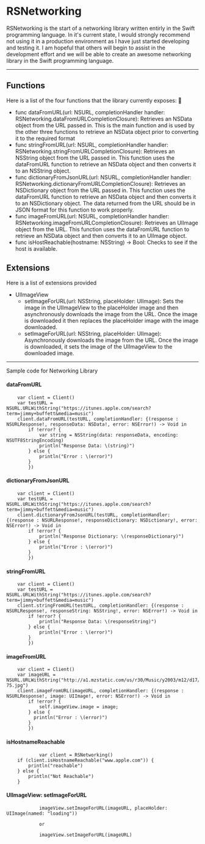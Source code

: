 RSNetworking
=====================
RSNetworking is the start of a networking library written entirly in the Swift programming language.  In it's current state, I would strongly recommend not using it in a production environment as I have just started developing and testing it.  I am hopeful that others will begin to assist in the development effort and we will be able to create an awesome networking library in the Swift programming language.

------------

## Functions

Here is a list of the four functions that the library currently exposes:
	
* func dataFromURL(url: NSURL, completionHandler handler: RSNetworking.dataFromURLCompletionClosure):  Retrieves an NSData object from the URL passed in.  This is the main function and is used by the other three functions to retrieve an NSData object prior to converting it to the required format
* func stringFromURL(url: NSURL, completionHandler handler:  RSNetworking.stringFromURLCompletionClosure):  Retrieves an NSString object from the URL passed in.  This function uses the dataFromURL function to retrieve an NSData object and then converts it to an NSString object.
*	func dictionaryFromJsonURL(url: NSURL, completionHandler handler:  RSNetworking.dictionaryFromURLCompletionClosure):  Retrieves an NSDictionary object from the URL passed in.  This function uses the dataFromURL function to retrieve an NSData object and then converts it to an NSDictionary object.  The data returned from the URL should be in JSON format for this function to work properly.
*	func imageFromURL(url: NSURL, completionHandler handler:  RSNetworking.imageFromURLCompletionClosure):  Retrieves an UIImage object from the URL.  This function uses the dataFromURL function to retrieve an NSData object and then converts it to an UIImage object.
* func isHostReachable(hostname: NSString) -> Bool:  Checks to see if the host is available.

## Extensions

Here is a list of extensions provided

* UIImageView
     - setImageForURL(url: NSString, placeHolder: UIImage):  Sets the image in the UIImageView to the placeHolder image and then asynchronously downloads the image from the URL.  Once the image is downloaded it then replaces the placeHolder image with the image downloaded.
     - setImageForURL(url: NSString, placeHolder: UIImage):  Asynchronously downloads the image from the URL.  Once the image is downloaded, it sets the image of the UIImageView to the downloaded image.

-------------


Sample code for Networking Library

#### dataFromURL
        var client = Client()
        var testURL = NSURL.URLWithString("https://itunes.apple.com/search?term=jimmy+buffett&media=music")
        client.dataFromURL(testURL, completionHandler: {(response : NSURLResponse!, responseData: NSData!, error: NSError!) -> Void in
            if !error? {
            	var string = NSString(data: responseData, encoding: NSUTF8StringEncoding)
            	println("Response Data: \(string)")
            } else {
                println("Error : \(error)")
            }
            }) 
        
#### dictionaryFromJsonURL
        var client = Client()
        var testURL = NSURL.URLWithString("https://itunes.apple.com/search?term=jimmy+buffett&media=music")
        client.dictionaryFromJsonURL(testURL, completionHandler: {(response : NSURLResponse!, responseDictionary: NSDictionary!, error: NSError!) -> Void in
            if !error? {
                println("Response Dictionary: \(responseDictionary)")
            } else {
                println("Error : \(error)")
            }
            })

#### stringFromURL       
        var client = Client()
        var testURL = NSURL.URLWithString("https://itunes.apple.com/search?term=jimmy+buffett&media=music")
        client.stringFromURL(testURL, completionHandler: {(response : NSURLResponse!, responseString: NSString!, error: NSError!) -> Void in
            if !error? {
            	println("Response Data: \(responseString)")
            } else {
                println("Error : \(error)")
            }
            })
 
#### imageFromURL           
        var client = Client()    
        var imageURL = NSURL.URLWithString("http://a1.mzstatic.com/us/r30/Music/y2003/m12/d17/h16/s05.whogqrwc.100x100-75.jpg")
        client.imageFromURL(imageURL, completionHandler: {(response : NSURLResponse!, image: UIImage!, error: NSError!) -> Void in
            if !error? {
            	self.imageView.image = image;
            } else {
              println("Error : \(error)")
            }
            })

#### isHostnameReachable
				var client = RSNetworking()
        if (client.isHostnameReachable("www.apple.com")) {
            println("reachable")
        } else {
            println("Not Reachable")
        }
        
#### UIImageView:  setImageForURL
				imageView.setImageForURL(imageURL, placeHolder: UIImage(named: "loading"))	
				
				or
				
				imageView.setImageForURL(imageURL)	